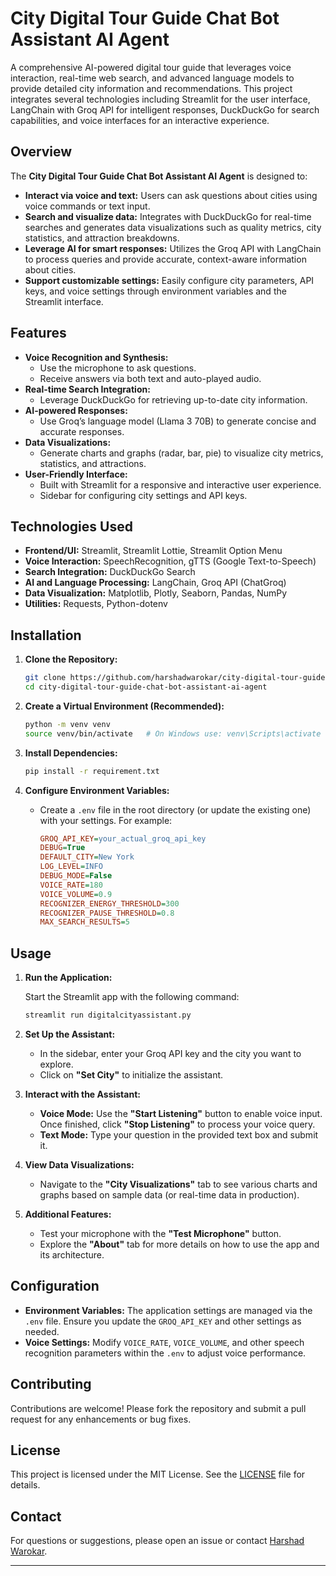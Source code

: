 # City Digital Tour Guide Chat Bot Assistant AI Agent

A comprehensive AI-powered digital tour guide that leverages voice interaction, real-time web search, and advanced language models to provide detailed city information and recommendations. This project integrates several technologies including Streamlit for the user interface, LangChain with Groq API for intelligent responses, DuckDuckGo for search capabilities, and voice interfaces for an interactive experience.

## Overview

The **City Digital Tour Guide Chat Bot Assistant AI Agent** is designed to:
- **Interact via voice and text:** Users can ask questions about cities using voice commands or text input.
- **Search and visualize data:** Integrates with DuckDuckGo for real-time searches and generates data visualizations such as quality metrics, city statistics, and attraction breakdowns.
- **Leverage AI for smart responses:** Utilizes the Groq API with LangChain to process queries and provide accurate, context-aware information about cities.
- **Support customizable settings:** Easily configure city parameters, API keys, and voice settings through environment variables and the Streamlit interface.

## Features

- **Voice Recognition and Synthesis:** 
  - Use the microphone to ask questions.
  - Receive answers via both text and auto-played audio.
- **Real-time Search Integration:**
  - Leverage DuckDuckGo for retrieving up-to-date city information.
- **AI-powered Responses:**
  - Use Groq’s language model (Llama 3 70B) to generate concise and accurate responses.
- **Data Visualizations:**
  - Generate charts and graphs (radar, bar, pie) to visualize city metrics, statistics, and attractions.
- **User-Friendly Interface:**
  - Built with Streamlit for a responsive and interactive user experience.
  - Sidebar for configuring city settings and API keys.
  
## Technologies Used

- **Frontend/UI:** Streamlit, Streamlit Lottie, Streamlit Option Menu
- **Voice Interaction:** SpeechRecognition, gTTS (Google Text-to-Speech)
- **Search Integration:** DuckDuckGo Search
- **AI and Language Processing:** LangChain, Groq API (ChatGroq)
- **Data Visualization:** Matplotlib, Plotly, Seaborn, Pandas, NumPy
- **Utilities:** Requests, Python-dotenv

## Installation

1. **Clone the Repository:**

   ```bash
   git clone https://github.com/harshadwarokar/city-digital-tour-guide-chat-bot-assistant-ai-agent.git
   cd city-digital-tour-guide-chat-bot-assistant-ai-agent
   ```

2. **Create a Virtual Environment (Recommended):**

   ```bash
   python -m venv venv
   source venv/bin/activate   # On Windows use: venv\Scripts\activate
   ```

3. **Install Dependencies:**

   ```bash
   pip install -r requirement.txt
   ```

4. **Configure Environment Variables:**

   - Create a `.env` file in the root directory (or update the existing one) with your settings. For example:
     
     ```ini
     GROQ_API_KEY=your_actual_groq_api_key
     DEBUG=True
     DEFAULT_CITY=New York
     LOG_LEVEL=INFO
     DEBUG_MODE=False
     VOICE_RATE=180
     VOICE_VOLUME=0.9
     RECOGNIZER_ENERGY_THRESHOLD=300
     RECOGNIZER_PAUSE_THRESHOLD=0.8
     MAX_SEARCH_RESULTS=5
     ```

## Usage

1. **Run the Application:**

   Start the Streamlit app with the following command:

   ```bash
   streamlit run digitalcityassistant.py
   ```

2. **Set Up the Assistant:**
   - In the sidebar, enter your Groq API key and the city you want to explore.
   - Click on **"Set City"** to initialize the assistant.

3. **Interact with the Assistant:**
   - **Voice Mode:** Use the **"Start Listening"** button to enable voice input. Once finished, click **"Stop Listening"** to process your voice query.
   - **Text Mode:** Type your question in the provided text box and submit it.

4. **View Data Visualizations:**
   - Navigate to the **"City Visualizations"** tab to see various charts and graphs based on sample data (or real-time data in production).

5. **Additional Features:**
   - Test your microphone with the **"Test Microphone"** button.
   - Explore the **"About"** tab for more details on how to use the app and its architecture.

## Configuration

- **Environment Variables:** The application settings are managed via the `.env` file. Ensure you update the `GROQ_API_KEY` and other settings as needed.
- **Voice Settings:** Modify `VOICE_RATE`, `VOICE_VOLUME`, and other speech recognition parameters within the `.env` to adjust voice performance.

## Contributing

Contributions are welcome! Please fork the repository and submit a pull request for any enhancements or bug fixes.

## License

This project is licensed under the MIT License. See the [LICENSE](LICENSE) file for details.

## Contact

For questions or suggestions, please open an issue or contact [Harshad Warokar](https://github.com/harshadwarokar).

---
